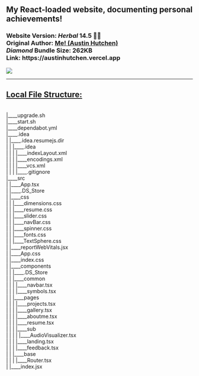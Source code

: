 <h2>My React-loaded website, documenting personal achievements!</h2>  <h3>Website Version: <i>Herbal</i> <b> 14.5 🧉🍵 </b> 
<br/> Original Author: <u><b>Me! (Austin Hutchen) </b></u> 
<br/>  <i> Diamond </i>Bundle Size: <b> 262KB </b>
<br/> Link: <b> https://austinhutchen.vercel.app </b>
 </h3>
 <img src ="https://github.com/austinhutchen/austinscode/assets/93489691/e1a761ab-9025-442f-a739-b883f5b69745"/>


<hr/>
 <u> <h2> Local File Structure: </h2> </u> <br/>
|____upgrade.sh <br/>
|____start.sh <br/>
|____dependabot.yml <br/>
|____.idea <br/>
| |____.idea.resumejs.dir <br/>
| | |____.idea <br/>
| | | |____indexLayout.xml <br/>
| | | |____encodings.xml <br/>
| | | |____vcs.xml <br/>
| | | |____.gitignore <br/>
|____src <br/>
| |____App.tsx <br/>
| |____.DS_Store <br/>
| |____css <br/>
| | |____dimensions.css <br/>
| | |____resume.css <br/>
| | |____slider.css <br/>
| | |____navBar.css <br/>
| | |____spinner.css <br/>
| | |____fonts.css <br/>
| | |____TextSphere.css <br/> 
| |____reportWebVitals.jsx <br/>
| |____App.css <br/>
| |____index.css <br/>
| |____components <br/>
| | |____.DS_Store <br/>
| | |____common <br/> 
| | | |____navbar.tsx <br/>
| | | |____symbols.tsx <br/>
| | |____pages <br/>
| | | |____projects.tsx <br/>
| | | |____gallery.tsx <br/>
| | | |____aboutme.tsx <br/>
| | | |____resume.tsx <br/>
| | | |____sub <br/>
| | | | |____AudioVisualizer.tsx <br/>
| | | |____landing.tsx <br/>
| | | |____feedback.tsx <br/>
| | |____base <br/>
| | | |____Router.tsx <br/>
| |____index.jsx <br/>
